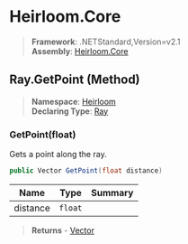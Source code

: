 # Heirloom.Core

> **Framework**: .NETStandard,Version=v2.1  
> **Assembly**: [Heirloom.Core][0]

## Ray.GetPoint (Method)

> **Namespace**: [Heirloom][0]  
> **Declaring Type**: [Ray][1]

### GetPoint(float)

Gets a point along the ray.

```cs
public Vector GetPoint(float distance)
```

| Name     | Type    | Summary |
|----------|---------|---------|
| distance | `float` |         |

> **Returns** - [Vector][2]

[0]: ../../../Heirloom.Core.md
[1]: ../Ray.md
[2]: ../Vector.md
